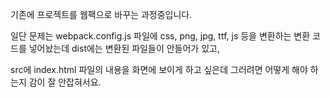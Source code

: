 기존에 프로젝트를 웹팩으로 바꾸는 과정중입니다.

일단 문제는 webpack.config.js 파일에 css, png, jpg, ttf, js 등을 변환하는 변환 코드를 넣어놨는데 dist에는 변환된 파일들이 안들어가 있고,

src에 index.html 파일의 내용을 화면에 보이게 하고 싶은데 그러려면 어떻게 해야 하는지 감이 잘 안잡혀서요.